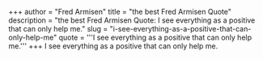 +++
author = "Fred Armisen"
title = "the best Fred Armisen Quote"
description = "the best Fred Armisen Quote: I see everything as a positive that can only help me."
slug = "i-see-everything-as-a-positive-that-can-only-help-me"
quote = '''I see everything as a positive that can only help me.'''
+++
I see everything as a positive that can only help me.
